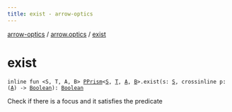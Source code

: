 ```yaml
---
title: exist - arrow-optics
---
```


[arrow-optics](../index.html) / [arrow.optics](index.html) / [exist](./exist.html)

# exist

`inline fun <S, T, A, B> `[`PPrism`](-p-prism/index.html)`<`[`S`](exist.html#S)`, `[`T`](exist.html#T)`, `[`A`](exist.html#A)`, `[`B`](exist.html#B)`>.exist(s: `[`S`](exist.html#S)`, crossinline p: (`[`A`](exist.html#A)`) -> `[`Boolean`](https://kotlinlang.org/api/latest/jvm/stdlib/kotlin/-boolean/index.html)`): `[`Boolean`](https://kotlinlang.org/api/latest/jvm/stdlib/kotlin/-boolean/index.html)

Check if there is a focus and it satisfies the predicate


